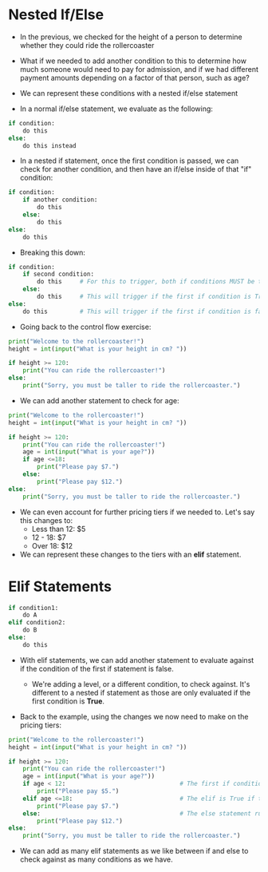 # Nested If/Else
- In the previous, we checked for the height of a person to determine whether they could ride the rollercoaster
- What if we needed to add another condition to this to determine how much someone would need to pay for admission, and if we had different payment amounts depending on a factor of that person, such as age?
- We can represent these conditions with a nested if/else statement

- In a normal if/else statement, we evaluate as the following:
```python
if condition:
    do this
else:
    do this instead
```

- In a nested if statement, once the first condition is passed, we can check for another condition, and then have an if/else inside of that "if" condition:
```python
if condition:
    if another condition:
        do this
    else:
        do this
else:
    do this
```

- Breaking this down:
```python
if condition:
    if second condition:
        do this     # For this to trigger, both if conditions MUST be true
    else:
        do this     # This will trigger if the first if condition is True, but the second if condition is False
else:
    do this         # This will trigger if the first if condition is false. The second if condition is not evaluated.
```

- Going back to the control flow exercise:
```python
print("Welcome to the rollercoaster!")
height = int(input("What is your height in cm? "))

if height >= 120:
    print("You can ride the rollercoaster!")
else:
    print("Sorry, you must be taller to ride the rollercoaster.")
```

- We can add another statement to check for age:
```python
print("Welcome to the rollercoaster!")
height = int(input("What is your height in cm? "))

if height >= 120:
    print("You can ride the rollercoaster!")
    age = int(input("What is your age?"))
    if age <=18:
        print("Please pay $7.")
    else:
        print("Please pay $12.")
else:
    print("Sorry, you must be taller to ride the rollercoaster.")
```
- We can even account for further pricing tiers if we needed to. Let's say this changes to:
    - Less than 12: $5
    - 12 - 18: $7
    - Over 18: $12
- We can represent these changes to the tiers with an **elif** statement.

# Elif Statements
```python
if condition1:
    do A
elif condition2:
    do B
else:
    do this
```
- With elif statements, we can add another statement to evaluate against if the condition of the first if statement is false. 
    - We're adding a level, or a different condition, to check against. It's different to a nested if statement as those are only evaluated if the first condition is **True**.

- Back to the example, using the changes we now need to make on the pricing tiers:

```python
print("Welcome to the rollercoaster!")
height = int(input("What is your height in cm? "))

if height >= 120:
    print("You can ride the rollercoaster!")
    age = int(input("What is your age?"))
    if age < 12:                                # The first if condition is True if the age is less than 12
        print("Please pay $5.")
    elif age <=18:                              # The elif is True if the age is not less than 12, but is less than or equal to 18. It will only be evaluated if the first "if age < 12" is evaluated as False.
        print("Please pay $7.")
    else:                                       # The else statement runs if the first if and elif statements are False, therefore if the age is not less than 12, and is not less than or equal to 18.
        print("Please pay $12.")
else:
    print("Sorry, you must be taller to ride the rollercoaster.")
```

- We can add as many elif statements as we like between if and else to check against as many conditions as we have.